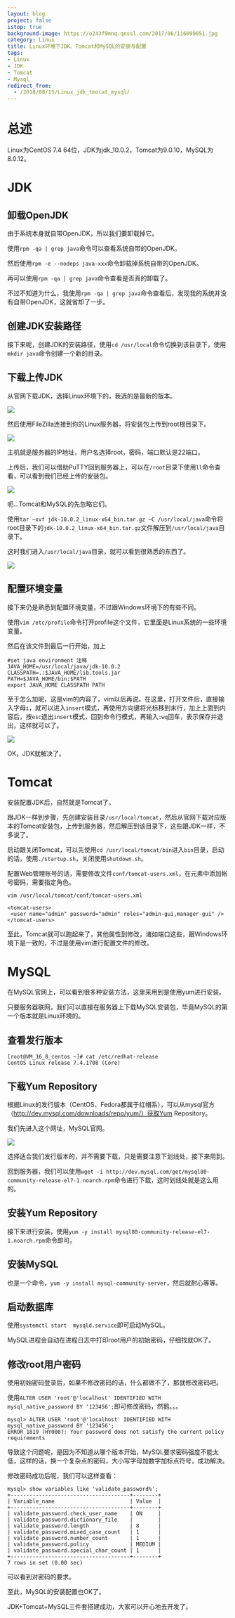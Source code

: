 ```yaml
---
layout: blog
project: false
istop: true
background-image: https://o243f9mnq.qnssl.com/2017/06/116099051.jpg
category: Linux
title: Linux环境下JDK、Tomcat和MySQL的安装与配置
tags:
- Linux
- JDK
- Tomcat
- Mysql
redirect_from:
  - /2018/08/15/Linux_jdk_tmocat_mysql/
---
```


# 总述

Linux为CentOS 7.4 64位，JDK为jdk_10.0.2，Tomcat为9.0.10，MySQL为8.0.12。

# JDK

## 卸载OpenJDK

由于系统本身就自带OpenJDK，所以我们要卸载掉它。

使用``rpm -qa | grep java``命令可以查看系统自带的OpenJDK。

然后使用``rpm -e --nodeps java-xxx``命令卸载掉系统自带的OpenJDK。

再可以使用``rpm -qa | grep java``命令查看是否真的卸载了。

不过不知道为什么，我使用``rpm -qa | grep java``命令查看后，发现我的系统并没有自带OpenJDK，这就省却了一步。

## 创建JDK安装路径

接下来呢，创建JDK的安装路径，使用``cd /usr/local``命令切换到该目录下，使用``mkdir java``命令创建一个新的目录。

## 下载上传JDK

从官网下载JDK，选择Linux环境下的，我选的是最新的版本。

<img src="/style/images/passage/linux_jdk_tomcat_mysql/jdkDown.PNG">

然后使用FileZilla连接到你的Linux服务器，将安装包上传到root根目录下。

<img src="/style/images/passage/linux_jdk_tomcat_mysql/filezilla.PNG">

主机就是服务器的IP地址，用户名选择root，密码，端口默认是22端口。

上传后，我们可以借助PuTTY回到服务器上，可以在``/root``目录下使用``ll``命令查看，可以看到我们已经上传的安装包。

<img src="/style/images/passage/linux_jdk_tomcat_mysql/apk.PNG">

呃...Tomcat和MySQL的先忽略它们。

使用``tar –xvf jdk-10.0.2_linux-x64_bin.tar.gz –C /usr/local/java``命令将root目录下的``jdk-10.0.2_linux-x64_bin.tar.gz``文件解压到``/usr/local/java``目录下。 

这时我们进入``/usr/local/java``目录，就可以看到很熟悉的东西了。

<img src="/style/images/passage/linux_jdk_tomcat_mysql/jdk.PNG">

## 配置环境变量

接下来仍是熟悉到配置环境变量，不过跟Windows环境下的有些不同。

使用``vim /etc/profile``命令打开profile这个文件，它里面是Linux系统的一些环境变量。

然后在该文件到最后一行开始，加上

```
#set java environment 注释
JAVA_HOME=/usr/local/java/jdk-10.0.2
CLASSPATH=.:$JAVA_HOME/lib.tools.jar
PATH=$JAVA_HOME/bin:$PATH
export JAVA_HOME CLASSPATH PATH
```

至于怎么加呢，这是vim的内容了，vim以后再说。在这里，打开文件后，直接输入字母``i``，就可以进入``insert``模式，再使用方向键将光标移到末行，加上上面到内容后，按``esc``退出``insert``模式，回到命令行模式，再输入``:wq``回车，表示保存并退出，这样就可以了。

<img src="/style/images/passage/linux_jdk_tomcat_mysql/vim.PNG">

OK，JDK就解决了。

# Tomcat

安装配置JDK后，自然就是Tomcat了。

跟JDK一样到步骤，先创建安装目录``/usr/local/tomcat``，然后从官网下载对应版本的Tomcat安装包，上传到服务器，然后解压到该目录下，这些跟JDK一样，不多说了。

启动跟关闭Tomcat，可以先使用``cd /usr/local/tomcat/bin``进入``bin``目录，启动的话，使用``./startup.sh``，关闭使用``shutdown.sh``。

配置Web管理账号的话，需要修改文件``conf/tomcat-users.xml``，在元素中添加帐号密码，需要指定角色。
```
vim /usr/local/tomcat/conf/tomcat-users.xml

<tomcat-users>
 <user name="admin" password="admin" roles="admin-gui,manager-gui" />
</tomcat-users>
```

至此，Tomcat就可以跑起来了，其他属性到修改，诸如端口这些，跟Windows环境下是一致的，不过是使用vim进行配置文件的修改。

# MySQL

在MySQL官网上，可以看到很多种安装方法，这里采用到是使用yum进行安装。

只要服务器联网，我们可以直接在服务器上下载MySQL安装包，毕竟MySQL的第一个版本就是Linux环境的。

## 查看发行版本

```
[root@VM_16_8_centos ~]# cat /etc/redhat-release
CentOS Linux release 7.4.1708 (Core)
```

## 下载Yum Repository

根据Linux的发行版本（CentOS、Fedora都属于红帽系），可以从mysql官方（http://dev.mysql.com/downloads/repo/yum/）获取Yum Repository。

我们先进入这个网址，MySQL官网。

<img src="/style/images/passage/linux_jdk_tomcat_mysql/mysqlyum.PNG">

选择适合我们发行版本的，并不需要下载，只是需要注意下划线处，接下来用到。

回到服务器，我们可以使用``wget -i http://dev.mysql.com/get/mysql80-community-release-el7-1.noarch.rpm``命令进行下载，这时划线处就是这么用的。

## 安装Yum Repository

接下来进行安装，使用``yum -y install mysql80-community-release-el7-1.noarch.rpm``命令即可。

## 安装MySQL

也是一个命令，``yum -y install mysql-community-server``，然后就耐心等等。

## 启动数据库

使用``systemctl start  mysqld.service``即可启动MySQL。

MySQL进程会自动在进程日志中打印root用户的初始密码，仔细找就OK了。

## 修改root用户密码

使用初始密码登录后，如果不修改密码的话，什么都做不了，那就修改密码吧。

使用``ALTER USER 'root'@'localhost' IDENTIFIED WITH mysql_native_password BY '123456';``即可修改密码，然鹅。。。

```
mysql> ALTER USER 'root'@'localhost' IDENTIFIED WITH mysql_native_password BY '123456';
ERROR 1819 (HY000): Your password does not satisfy the current policy requirements
```

导致这个问题呢，是因为不知道从哪个版本开始，MySQL要求密码强度不能太低，这样的话，换一个复杂点的密码，大小写字母加数字加标点符号，成功解决。

修改密码成功后呢，我们可以这样查看：
```
mysql> show variables like 'validate_password%';
+--------------------------------------+--------+
| Variable_name                        | Value  |
+--------------------------------------+--------+
| validate_password.check_user_name    | ON     |
| validate_password.dictionary_file    |        |
| validate_password.length             | 8      |
| validate_password.mixed_case_count   | 1      |
| validate_password.number_count       | 1      |
| validate_password.policy             | MEDIUM |
| validate_password.special_char_count | 1      |
+--------------------------------------+--------+
7 rows in set (0.00 sec)
```
可以看到对密码的要求。

至此，MySQL的安装配置也OK了。

JDK+Tomcat+MySQL三件套搭建成功，大家可以开心地去开发了。